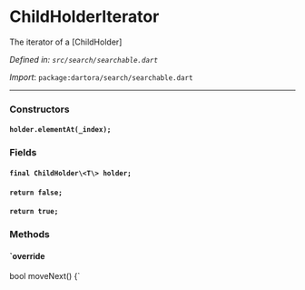 # ChildHolderIterator

The iterator of a [ChildHolder]

_Defined in: `src/search/searchable.dart`_

_Import_: `package:dartora/search/searchable.dart`

---

### Constructors

#### `holder.elementAt(_index);`



### Fields

#### `final ChildHolder\<T\> holder;`



#### `return false;`



#### `return true;`





### Methods

#### `override
  bool moveNext() {`


